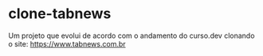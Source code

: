 # clone-tabnews
Um projeto que evolui de acordo com o andamento do curso.dev clonando o site: https://www.tabnews.com.br
